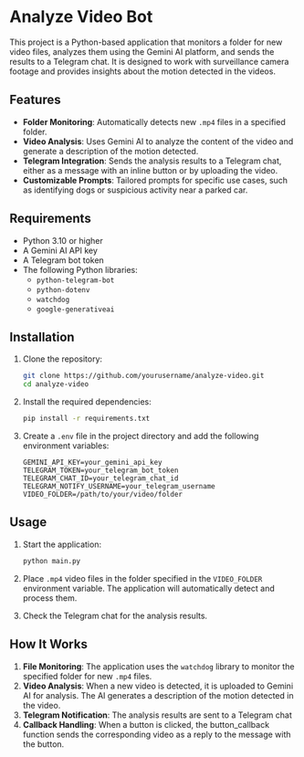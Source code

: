 # Analyze Video Bot

This project is a Python-based application that monitors a folder for new video files, analyzes them using the Gemini AI platform, and sends the results to a Telegram chat. It is designed to work with surveillance camera footage and provides insights about the motion detected in the videos.

## Features

- **Folder Monitoring**: Automatically detects new `.mp4` files in a specified folder.
- **Video Analysis**: Uses Gemini AI to analyze the content of the video and generate a description of the motion detected.
- **Telegram Integration**: Sends the analysis results to a Telegram chat, either as a message with an inline button or by uploading the video.
- **Customizable Prompts**: Tailored prompts for specific use cases, such as identifying dogs or suspicious activity near a parked car.

## Requirements

- Python 3.10 or higher
- A Gemini AI API key
- A Telegram bot token
- The following Python libraries:
  - `python-telegram-bot`
  - `python-dotenv`
  - `watchdog`
  - `google-generativeai`

## Installation

1. Clone the repository:
   ```bash
   git clone https://github.com/yourusername/analyze-video.git
   cd analyze-video
   ```

2. Install the required dependencies:
   ```bash
   pip install -r requirements.txt
   ```

3. Create a `.env` file in the project directory and add the following environment variables:
   ```env
   GEMINI_API_KEY=your_gemini_api_key
   TELEGRAM_TOKEN=your_telegram_bot_token
   TELEGRAM_CHAT_ID=your_telegram_chat_id
   TELEGRAM_NOTIFY_USERNAME=your_telegram_username
   VIDEO_FOLDER=/path/to/your/video/folder
   ```

## Usage

1. Start the application:
   ```bash
   python main.py
   ```

2. Place `.mp4` video files in the folder specified in the `VIDEO_FOLDER` environment variable. The application will automatically detect and process them.

3. Check the Telegram chat for the analysis results.

## How It Works

1. **File Monitoring**: The application uses the `watchdog` library to monitor the specified folder for new `.mp4` files.
2. **Video Analysis**: When a new video is detected, it is uploaded to Gemini AI for analysis. The AI generates a description of the motion detected in the video.
3. **Telegram Notification**: The analysis results are sent to a Telegram chat
4. **Callback Handling**: When a button is clicked, the button_callback function sends the corresponding video as a reply to the message with the button.
